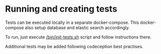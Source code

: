 # Running and creating tests

Tests can be executed locally in a separate docker-compose. This docker-compose also setup database and elastic search
accordingly.

To run, just execute [/bin/init-tests.sh](./bin/init-tests.sh) script and follow instructions there.

Additional tests may be added following codeception best practises. 